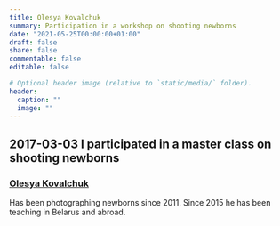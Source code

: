 ```yaml
---
title: Olesya Kovalchuk
summary: Participation in a workshop on shooting newborns
date: "2021-05-25T00:00:00+01:00"
draft: false
share: false
commentable: false
editable: false

# Optional header image (relative to `static/media/` folder).
header:
  caption: ""
  image: ""
---
```

## 2017-03-03 I participated in a master class on shooting newborns
### [Olesya Kovalchuk](https://ok-academy.ru/newbornphoto)
Has been photographing newborns since 2011. Since 2015 he has been teaching in Belarus and abroad.